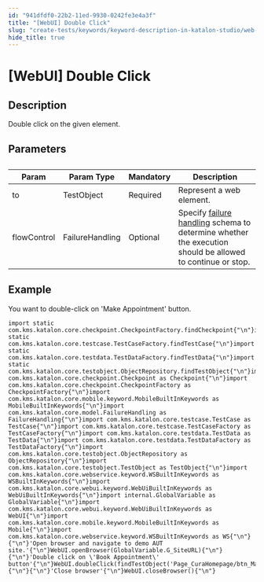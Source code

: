 ```yaml
---
id: "941dfdf0-22b2-11ed-9930-0242fe3e4a3f"
title: "[WebUI] Double Click"
slug: "create-tests/keywords/keyword-description-in-katalon-studio/web-ui-keywords/webui-double-click"
hide_title: true
---
```


# <a id="id_0" class="anchor_top_offset"/><a id="ariaid-title1" class="anchor_top_offset"/>[WebUI] Double Click


## <a id="id_0__id_1" class="anchor_top_offset"/>Description

              
<p xmlns="http://www.w3.org/1999/xhtml" className="p">Double click on the given element.</p> 
      

## <a id="id_0__id_2" class="anchor_top_offset"/>Parameters

              
<table xmlns="http://www.w3.org/1999/xhtml" className="table anchor_top_offset" id="id_0__230de02f-3c24-463b-86f8-60e52326957e"><caption /><thead className="thead"><tr className><th className="entry anchor_top_offset" id="id_0__230de02f-3c24-463b-86f8-60e52326957e__entry__1">Param</th><th className="entry anchor_top_offset" id="id_0__230de02f-3c24-463b-86f8-60e52326957e__entry__2">Param Type</th><th className="entry anchor_top_offset" id="id_0__230de02f-3c24-463b-86f8-60e52326957e__entry__3">Mandatory</th><th className="entry anchor_top_offset" id="id_0__230de02f-3c24-463b-86f8-60e52326957e__entry__4">Description</th></tr></thead><tbody className="tbody"><tr className><td className="entry" headers="id_0__230de02f-3c24-463b-86f8-60e52326957e__entry__1 id_0__230de02f-3c24-463b-86f8-60e52326957e__entry__2 id_0__230de02f-3c24-463b-86f8-60e52326957e__entry__3 id_0__230de02f-3c24-463b-86f8-60e52326957e__entry__4 ">to</td><td className="entry" headers="id_0__230de02f-3c24-463b-86f8-60e52326957e__entry__1 id_0__230de02f-3c24-463b-86f8-60e52326957e__entry__2 id_0__230de02f-3c24-463b-86f8-60e52326957e__entry__3 id_0__230de02f-3c24-463b-86f8-60e52326957e__entry__4 ">TestObject</td><td className="entry" headers="id_0__230de02f-3c24-463b-86f8-60e52326957e__entry__1 id_0__230de02f-3c24-463b-86f8-60e52326957e__entry__2 id_0__230de02f-3c24-463b-86f8-60e52326957e__entry__3 id_0__230de02f-3c24-463b-86f8-60e52326957e__entry__4 ">Required</td><td className="entry" headers="id_0__230de02f-3c24-463b-86f8-60e52326957e__entry__1 id_0__230de02f-3c24-463b-86f8-60e52326957e__entry__2 id_0__230de02f-3c24-463b-86f8-60e52326957e__entry__3 id_0__230de02f-3c24-463b-86f8-60e52326957e__entry__4 ">Represent a web element.</td></tr><tr className><td className="entry" headers="id_0__230de02f-3c24-463b-86f8-60e52326957e__entry__1 id_0__230de02f-3c24-463b-86f8-60e52326957e__entry__2 id_0__230de02f-3c24-463b-86f8-60e52326957e__entry__3 id_0__230de02f-3c24-463b-86f8-60e52326957e__entry__4 ">flowControl</td><td className="entry" headers="id_0__230de02f-3c24-463b-86f8-60e52326957e__entry__1 id_0__230de02f-3c24-463b-86f8-60e52326957e__entry__2 id_0__230de02f-3c24-463b-86f8-60e52326957e__entry__3 id_0__230de02f-3c24-463b-86f8-60e52326957e__entry__4 ">FailureHandling</td><td className="entry" headers="id_0__230de02f-3c24-463b-86f8-60e52326957e__entry__1 id_0__230de02f-3c24-463b-86f8-60e52326957e__entry__2 id_0__230de02f-3c24-463b-86f8-60e52326957e__entry__3 id_0__230de02f-3c24-463b-86f8-60e52326957e__entry__4 ">Optional</td><td className="entry" headers="id_0__230de02f-3c24-463b-86f8-60e52326957e__entry__1 id_0__230de02f-3c24-463b-86f8-60e52326957e__entry__2 id_0__230de02f-3c24-463b-86f8-60e52326957e__entry__3 id_0__230de02f-3c24-463b-86f8-60e52326957e__entry__4 ">Specify <a className="xref" href="/maintain/configure-failure-handling-settings-in-katalon-studio">failure handling</a> schema to         determine whether the execution should be allowed to continue or         stop.</td></tr></tbody></table> 
      

## <a id="id_0__id_3" class="anchor_top_offset"/>Example

              
<p xmlns="http://www.w3.org/1999/xhtml" className="p">You want to double-click on 'Make Appointment' button.</p> 
              
<pre xmlns="http://www.w3.org/1999/xhtml" className="pre codeblock"><code>import static com.kms.katalon.core.checkpoint.CheckpointFactory.findCheckpoint{"\n"}import static com.kms.katalon.core.testcase.TestCaseFactory.findTestCase{"\n"}import static com.kms.katalon.core.testdata.TestDataFactory.findTestData{"\n"}import static com.kms.katalon.core.testobject.ObjectRepository.findTestObject{"\n"}import com.kms.katalon.core.checkpoint.Checkpoint as Checkpoint{"\n"}import com.kms.katalon.core.checkpoint.CheckpointFactory as CheckpointFactory{"\n"}import com.kms.katalon.core.mobile.keyword.MobileBuiltInKeywords as MobileBuiltInKeywords{"\n"}import com.kms.katalon.core.model.FailureHandling as FailureHandling{"\n"}import com.kms.katalon.core.testcase.TestCase as TestCase{"\n"}import com.kms.katalon.core.testcase.TestCaseFactory as TestCaseFactory{"\n"}import com.kms.katalon.core.testdata.TestData as TestData{"\n"}import com.kms.katalon.core.testdata.TestDataFactory as TestDataFactory{"\n"}import com.kms.katalon.core.testobject.ObjectRepository as ObjectRepository{"\n"}import com.kms.katalon.core.testobject.TestObject as TestObject{"\n"}import com.kms.katalon.core.webservice.keyword.WSBuiltInKeywords as WSBuiltInKeywords{"\n"}import com.kms.katalon.core.webui.keyword.WebUiBuiltInKeywords as WebUiBuiltInKeywords{"\n"}import internal.GlobalVariable as GlobalVariable{"\n"}import com.kms.katalon.core.webui.keyword.WebUiBuiltInKeywords as WebUI{"\n"}import com.kms.katalon.core.mobile.keyword.MobileBuiltInKeywords as Mobile{"\n"}import com.kms.katalon.core.webservice.keyword.WSBuiltInKeywords as WS{"\n"}{"\n"}'Open browser and navigate to demo AUT site.'{"\n"}WebUI.openBrowser(GlobalVariable.G_SiteURL){"\n"}{"\n"}'Double click on \'Book Appointment\' button'{"\n"}WebUI.doubleClick(findTestObject('Page_CuraHomepage/btn_MakeAppointment')){"\n"}{"\n"}'Close browser'{"\n"}WebUI.closeBrowser(){"\n"}</code></pre> 
            
